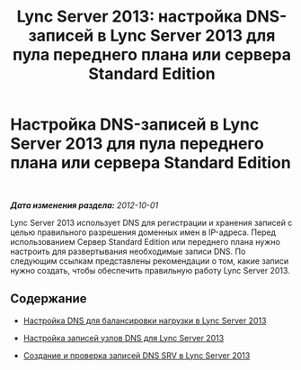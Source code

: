 ﻿---
title: 'Lync Server 2013: настройка DNS-записей в Lync Server 2013 для пула переднего плана или сервера Standard Edition'
TOCTitle: Настройка DNS-записей для пула переднего плана или сервера Standard Edition
ms:assetid: 02871f2f-6c99-49e6-b441-cd21b16d38ee
ms:mtpsurl: https://technet.microsoft.com/ru-ru/library/Gg398079(v=OCS.15)
ms:contentKeyID: 49308762
ms.date: 05/19/2016
mtps_version: v=OCS.15
ms.translationtype: HT
---

# Настройка DNS-записей в Lync Server 2013 для пула переднего плана или сервера Standard Edition

 

_**Дата изменения раздела:** 2012-10-01_

Lync Server 2013 использует DNS для регистрации и хранения записей с целью правильного разрешения доменных имен в IP-адреса. Перед использованием Сервер Standard Edition или переднего плана нужно настроить для развертывания необходимые записи DNS. По следующим ссылкам представлены рекомендации о том, какие записи нужно создать, чтобы обеспечить правильную работу Lync Server 2013.

## Содержание

  - [Настройка DNS для балансировки нагрузки в Lync Server 2013](lync-server-2013-configure-dns-for-load-balancing.md)

  - [Настройка записей узлов DNS для Lync Server 2013](lync-server-2013-configure-dns-host-records.md)

  - [Создание и проверка записей DNS SRV в Lync Server 2013](lync-server-2013-create-and-verify-dns-srv-records.md)

